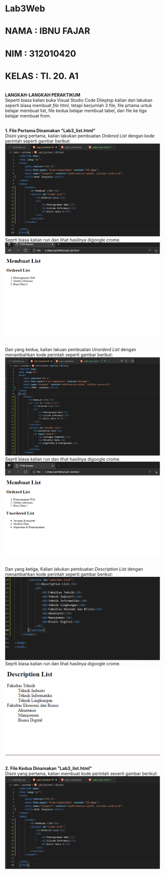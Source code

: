 # Lab3Web

# NAMA  : IBNU FAJAR
# NIM   : 312010420
# KELAS : TI. 20. A1

<br>**LANGKAH-LANGKAH PERAKTIKUM**
<br>Seperti biasa kalian buka Visual Studio Code Dileptop kalian dan lakukan seperti biasa membuat *file html*, tetapi berjumlah 3 file, file prtama untuk belajar membuat list, file kedua belajar membuat tabel, dan file ke tiga belajar membuat from.

<br>**1. File Pertama Dinamakan "Lab3_list.html"**
<br>Disini yang pertama, kalian lakukan pembuatan *Ordered List* dengan kode perintah seperti gambar berikut:
<br>![p](gambar/gblist1.png)
<br>Seprti biasa kalian run dan lihat hasilnya digoogle crome.
<br>![p](gambar/gblist2.png)

<br>Dan yang kedua, kalian lakuan pembuatan *Unorderd List* dengan menambahkan kode perintah seperti gambar berikut:
<br>![P](gambar/gblist3.png)
<br>Seprti biasa kalian run dan lihat hasilnya digoogle crome.
<br>![p](gambar/gblist4.png)

<br>Dan yang ketiga, Kalian lakukan pembuatan *Description List* dengan menambahkan kode perintah seperti gambar berikut:
<br>![p](gambar/gblist5.png)
<br>Seprti biasa kalian run dan lihat hasilnya digoogle crome.
<br>![p](gambar/gblist6.png)

<br>**2. File Kedua Dinamakan "Lab3_list.html"**
<br>Disini yang pertama, kalian membuat kode perintah seoerti gambar berikut:
<br>![p](gambar/gblist1.png)


